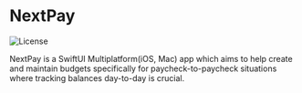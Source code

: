 # NextPay
![License](https://img.shields.io/static/v1?label=license&message=CC%20BY-NC-ND%204.0&color=green)

NextPay is a SwiftUI Multiplatform(iOS, Mac) app which aims to help create and maintain budgets specifically for paycheck-to-paycheck situations where tracking balances day-to-day is crucial.

